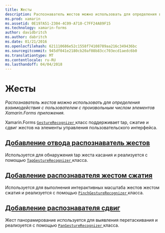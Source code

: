 ```yaml
---
title: Жесты
description: Распознаватель жестов можно использовать для определения взаимодействия с пользователем с произвольным числом элементов Xamarin.Forms приложения.
ms.prod: xamarin
ms.assetid: 0E197A51-2304-4C09-A710-C7FF24A89F15
ms.technology: xamarin-forms
author: davidbritch
ms.author: dabritch
ms.date: 01/21/2016
ms.openlocfilehash: 621110686e52c1558f74108789aa216c349436bc
ms.sourcegitcommit: 945df041e2180cb20af08b83cc703ecd1aedc6b0
ms.translationtype: MT
ms.contentlocale: ru-RU
ms.lasthandoff: 04/04/2018
---
```

# <a name="gestures"></a>Жесты

_Распознаватель жестов можно использовать для определения взаимодействия с пользователем с произвольным числом элементов Xamarin.Forms приложения._

Xamarin.Forms [ `GestureRecognizer` ](https://developer.xamarin.com/api/type/Xamarin.Forms.GestureRecognizer/) класс поддерживает tap, сжатие и сдвиг жестов на элементы управления пользовательского интерфейса.

## <a name="adding-a-tap-gesture-recognizertapmd"></a>[Добавление отвода распознаватель жестов](tap.md)

Используется для обнаружения tap жеста касания и реализуется с помощью [ `TapGestureRecognizer` ](https://developer.xamarin.com/api/type/Xamarin.Forms.TapGestureRecognizer/) класса.

## <a name="adding-a-pinch-gesture-recognizerpinchmd"></a>[Добавление распознавателя жестом сжатия](pinch.md)

Используется для выполнения интерактивных масштаба жестов жестом сжатия и реализуется с помощью [ `PinchGestureRecognizer` ](https://developer.xamarin.com/api/type/Xamarin.Forms.PinchGestureRecognizer/) класса.

## <a name="adding-a-pan-gesture-recognizerpanmd"></a>[Добавление распознавателя сдвиг](pan.md)

Жест панорамирование используется для выявления перетаскивания и реализуется с помощью [ `PanGestureRecognizer` ](https://developer.xamarin.com/api/type/Xamarin.Forms.PanGestureRecognizer/) класса.

